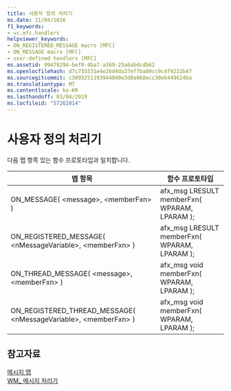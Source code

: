 ```yaml
---
title: 사용자 정의 처리기
ms.date: 11/04/2016
f1_keywords:
- vc.mfc.handlers
helpviewer_keywords:
- ON_REGISTERED_MESSAGE macro [MFC]
- ON_MESSAGE macro [MFC]
- user-defined handlers [MFC]
ms.assetid: 99478294-bef0-4ba7-a369-25a6abdcdb62
ms.openlocfilehash: d7c735531e4e2bd4da37ef7ba89cc9c4f9222b47
ms.sourcegitcommit: c3093251193944840e3d0a068ecc30e6449624ba
ms.translationtype: MT
ms.contentlocale: ko-KR
ms.lasthandoff: 03/04/2019
ms.locfileid: "57262014"
---
```

# <a name="user-defined-handlers"></a>사용자 정의 처리기

다음 맵 항목 있는 함수 프로토타입과 일치합니다.

|맵 항목|함수 프로토타입|
|---------------|------------------------|
|ON_MESSAGE( \<message>, \<memberFxn> )|afx_msg LRESULT memberFxn( WPARAM, LPARAM );|
|ON_REGISTERED_MESSAGE( \<nMessageVariable>, \<memberFxn> )|afx_msg LRESULT memberFxn( WPARAM, LPARAM );|
|ON_THREAD_MESSAGE( \<message>, \<memberFxn> )|afx_msg void memberFxn( WPARAM, LPARAM );|
|ON_REGISTERED_THREAD_MESSAGE( \<nMessageVariable>, \<memberFxn> )|afx_msg void memberFxn( WPARAM, LPARAM );|

## <a name="see-also"></a>참고자료

[메시지 맵](../../mfc/reference/message-maps-mfc.md)<br/>
[WM_ 메시지 처리기](../../mfc/reference/handlers-for-wm-messages.md)
